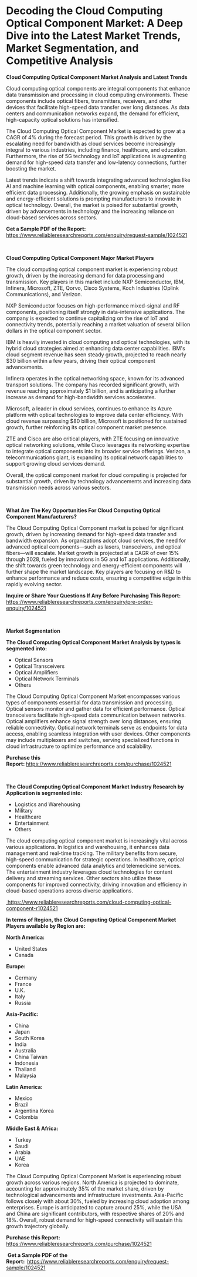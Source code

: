 <p><h1>Decoding the Cloud Computing Optical Component Market: A Deep Dive into the Latest Market Trends, Market Segmentation, and Competitive Analysis</h1></p><p><strong>Cloud Computing Optical Component Market Analysis and Latest Trends</strong></p>
<p><p>Cloud computing optical components are integral components that enhance data transmission and processing in cloud computing environments. These components include optical fibers, transmitters, receivers, and other devices that facilitate high-speed data transfer over long distances. As data centers and communication networks expand, the demand for efficient, high-capacity optical solutions has intensified.</p><p>The Cloud Computing Optical Component Market is expected to grow at a CAGR of 4% during the forecast period. This growth is driven by the escalating need for bandwidth as cloud services become increasingly integral to various industries, including finance, healthcare, and education. Furthermore, the rise of 5G technology and IoT applications is augmenting demand for high-speed data transfer and low-latency connections, further boosting the market.</p><p>Latest trends indicate a shift towards integrating advanced technologies like AI and machine learning with optical components, enabling smarter, more efficient data processing. Additionally, the growing emphasis on sustainable and energy-efficient solutions is prompting manufacturers to innovate in optical technology. Overall, the market is poised for substantial growth, driven by advancements in technology and the increasing reliance on cloud-based services across sectors.</p></p>
<p><strong>Get a Sample PDF of the Report:&nbsp;</strong> <a href="https://www.reliableresearchreports.com/enquiry/request-sample/1024521?utm_campaign=117&utm_medium=2&utm_source=Github&utm_content=ia&utm_term=18042025&utm_id=cloud-computing-optical-component">https://www.reliableresearchreports.com/enquiry/request-sample/1024521</a></p>
<p>&nbsp;</p>
<p><strong>Cloud Computing Optical Component Major Market Players</strong></p>
<p><p>The cloud computing optical component market is experiencing robust growth, driven by the increasing demand for data processing and transmission. Key players in this market include NXP Semiconductor, IBM, Infinera, Microsoft, ZTE, Qorvo, Cisco Systems, Koch Industries (Oplink Communications), and Verizon.</p><p>NXP Semiconductor focuses on high-performance mixed-signal and RF components, positioning itself strongly in data-intensive applications. The company is expected to continue capitalizing on the rise of IoT and connectivity trends, potentially reaching a market valuation of several billion dollars in the optical component sector.</p><p>IBM is heavily invested in cloud computing and optical technologies, with its hybrid cloud strategies aimed at enhancing data center capabilities. IBM's cloud segment revenue has seen steady growth, projected to reach nearly $30 billion within a few years, driving their optical component advancements.</p><p>Infinera operates in the optical networking space, known for its advanced transport solutions. The company has recorded significant growth, with revenue reaching approximately $1 billion, and is anticipating a further increase as demand for high-bandwidth services accelerates.</p><p>Microsoft, a leader in cloud services, continues to enhance its Azure platform with optical technologies to improve data center efficiency. With cloud revenue surpassing $80 billion, Microsoft is positioned for sustained growth, further reinforcing its optical component market presence.</p><p>ZTE and Cisco are also critical players, with ZTE focusing on innovative optical networking solutions, while Cisco leverages its networking expertise to integrate optical components into its broader service offerings. Verizon, a telecommunications giant, is expanding its optical network capabilities to support growing cloud services demand.</p><p>Overall, the optical component market for cloud computing is projected for substantial growth, driven by technology advancements and increasing data transmission needs across various sectors.</p></p>
<p>&nbsp;</p>
<p><strong>What Are The Key Opportunities For Cloud Computing Optical Component Manufacturers?</strong></p>
<p><p>The Cloud Computing Optical Component market is poised for significant growth, driven by increasing demand for high-speed data transfer and bandwidth expansion. As organizations adopt cloud services, the need for advanced optical components—such as lasers, transceivers, and optical fibers—will escalate. Market growth is projected at a CAGR of over 15% through 2028, fueled by innovations in 5G and IoT applications. Additionally, the shift towards green technology and energy-efficient components will further shape the market landscape. Key players are focusing on R&D to enhance performance and reduce costs, ensuring a competitive edge in this rapidly evolving sector.</p></p>
<p><strong>Inquire or Share Your Questions If Any Before Purchasing This Report:</strong> <a href="https://www.reliableresearchreports.com/enquiry/pre-order-enquiry/1024521?utm_campaign=117&utm_medium=2&utm_source=Github&utm_content=ia&utm_term=18042025&utm_id=cloud-computing-optical-component">https://www.reliableresearchreports.com/enquiry/pre-order-enquiry/1024521</a></p>
<p>&nbsp;</p>
<p><strong>Market Segmentation</strong></p>
<p><strong>The Cloud Computing Optical Component Market Analysis by types is segmented into:</strong></p>
<p><ul><li>Optical Sensors</li><li>Optical Transceivers</li><li>Optical Amplifiers</li><li>Optical Network Terminals</li><li>Others</li></ul></p>
<p><p>The Cloud Computing Optical Component Market encompasses various types of components essential for data transmission and processing. Optical sensors monitor and gather data for efficient performance. Optical transceivers facilitate high-speed data communication between networks. Optical amplifiers enhance signal strength over long distances, ensuring reliable connectivity. Optical network terminals serve as endpoints for data access, enabling seamless integration with user devices. Other components may include multiplexers and switches, serving specialized functions in cloud infrastructure to optimize performance and scalability.</p></p>
<p><strong>Purchase this Report:&nbsp;</strong><a href="https://www.reliableresearchreports.com/purchase/1024521?utm_campaign=117&utm_medium=2&utm_source=Github&utm_content=ia&utm_term=18042025&utm_id=cloud-computing-optical-component">https://www.reliableresearchreports.com/purchase/1024521</a></p>
<p>&nbsp;</p>
<p><strong>The Cloud Computing Optical Component Market Industry Research by Application is segmented into:</strong></p>
<p><ul><li>Logistics and Warehousing</li><li>Military</li><li>Healthcare</li><li>Entertainment</li><li>Others</li></ul></p>
<p><p>The cloud computing optical component market is increasingly vital across various applications. In logistics and warehousing, it enhances data management and real-time tracking. The military benefits from secure, high-speed communication for strategic operations. In healthcare, optical components enable advanced data analytics and telemedicine services. The entertainment industry leverages cloud technologies for content delivery and streaming services. Other sectors also utilize these components for improved connectivity, driving innovation and efficiency in cloud-based operations across diverse applications.</p></p>
<p><a href="https://www.reliableresearchreports.com/cloud-computing-optical-component-r1024521?utm_campaign=117&utm_medium=2&utm_source=Github&utm_content=ia&utm_term=18042025&utm_id=cloud-computing-optical-component">&nbsp;https://www.reliableresearchreports.com/cloud-computing-optical-component-r1024521</a></p>
<p><strong>In terms of Region, the Cloud Computing Optical Component Market Players available by Region are:</strong></p>
<p>
    <p> <strong> North America: </strong>
        <ul>
            <li>United States</li>
            <li>Canada</li>
        </ul>
        </p> 
    <p> <strong> Europe: </strong>
        <ul>
            <li>Germany</li>
            <li>France</li>
            <li>U.K.</li>
            <li>Italy</li>
            <li>Russia</li>
        </ul>
        </p> 
    <p> <strong> Asia-Pacific: </strong>
        <ul>
            <li>China</li>
            <li>Japan</li>
            <li>South Korea</li>
            <li>India</li>
            <li>Australia</li>
            <li>China Taiwan</li>
            <li>Indonesia</li>
            <li>Thailand</li>
            <li>Malaysia</li>
        </ul>
        </p> 
    <p> <strong> Latin America: </strong>
        <ul>
            <li>Mexico</li>
            <li>Brazil</li>
            <li>Argentina Korea</li>
            <li>Colombia</li>
        </ul>
        </p> 
    <p> <strong> Middle East & Africa: </strong>
        <ul>
            <li>Turkey</li>
            <li>Saudi</li>
            <li>Arabia</li>
            <li>UAE</li>
            <li>Korea</li>
        </ul>
    </p>
    </p>
<p><p>The Cloud Computing Optical Component Market is experiencing robust growth across various regions. North America is projected to dominate, accounting for approximately 35% of the market share, driven by technological advancements and infrastructure investments. Asia-Pacific follows closely with about 30%, fueled by increasing cloud adoption among enterprises. Europe is anticipated to capture around 25%, while the USA and China are significant contributors, with respective shares of 20% and 18%. Overall, robust demand for high-speed connectivity will sustain this growth trajectory globally.</p></p>
<p><strong>Purchase this Report: </strong><a href="https://www.reliableresearchreports.com/purchase/1024521?utm_campaign=117&utm_medium=2&utm_source=Github&utm_content=ia&utm_term=18042025&utm_id=cloud-computing-optical-component">https://www.reliableresearchreports.com/purchase/1024521</a></p>
<p>&nbsp;<strong>Get a Sample PDF of the Report:&nbsp;&nbsp;</strong><a href="https://www.reliableresearchreports.com/enquiry/request-sample/1024521?utm_campaign=117&utm_medium=2&utm_source=Github&utm_content=ia&utm_term=18042025&utm_id=cloud-computing-optical-component">https://www.reliableresearchreports.com/enquiry/request-sample/1024521</a></p>
<p><strong></strong></p>
<p><p></p><p></p><p></p></p>